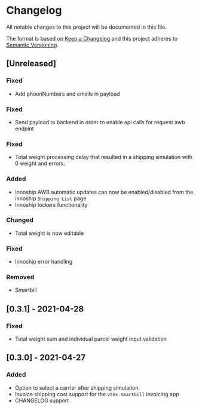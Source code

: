 # Changelog

All notable changes to this project will be documented in this file.

The format is based on [Keep a Changelog](http://keepachangelog.com/en/1.0.0/)
and this project adheres to [Semantic Versioning](http://semver.org/spec/v2.0.0.html).

## [Unreleased]

### Fixed
- Add phoenNumbers and emails in payload

### Fixed 
- Send payload to backend in order to enable api calls for request awb endpint

### Fixed
- Total weight processing delay that resulted in a shipping simulation with 0 weight and errors.
### Added
- Innoship AWB automatic updates can now be enabled/disabled from the innoship `Shipping List` page
- Innoship lockers functionality
### Changed
- Total weight is now editable
### Fixed
- Innoship error handling
### Removed
- Smartbill

## [0.3.1] - 2021-04-28
### Fixed
- Total weight sum and individual parcel weight input validation

## [0.3.0] - 2021-04-27
### Added
- Option to select a carrier after shipping simulation.
- Invoice shipping cost support for the `vtex.smartbill` invoicing app
- CHANGELOG support
